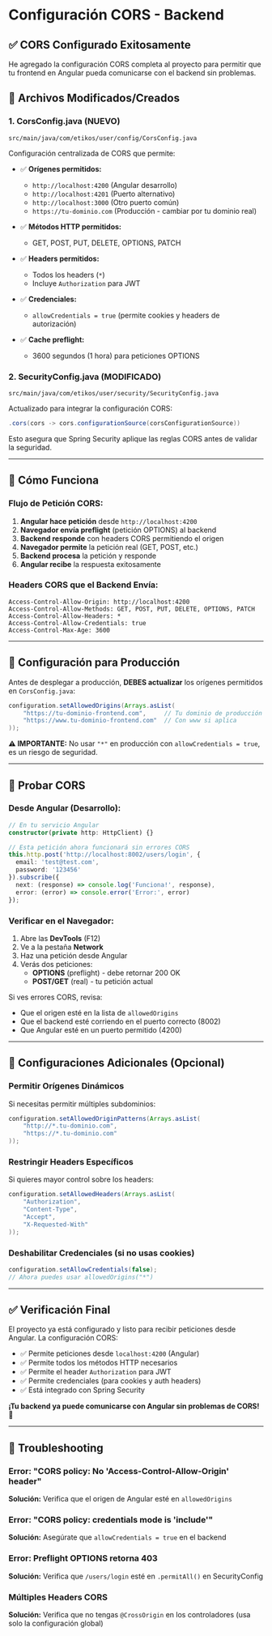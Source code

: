 # Configuración CORS - Backend

## ✅ CORS Configurado Exitosamente

He agregado la configuración CORS completa al proyecto para permitir que tu frontend en Angular pueda comunicarse con el backend sin problemas.

## 📁 Archivos Modificados/Creados

### 1. **CorsConfig.java** (NUEVO)
`src/main/java/com/etikos/user/config/CorsConfig.java`

Configuración centralizada de CORS que permite:

- ✅ **Orígenes permitidos:**
  - `http://localhost:4200` (Angular desarrollo)
  - `http://localhost:4201` (Puerto alternativo)
  - `http://localhost:3000` (Otro puerto común)
  - `https://tu-dominio.com` (Producción - cambiar por tu dominio real)

- ✅ **Métodos HTTP permitidos:**
  - GET, POST, PUT, DELETE, OPTIONS, PATCH

- ✅ **Headers permitidos:**
  - Todos los headers (`*`)
  - Incluye `Authorization` para JWT

- ✅ **Credenciales:**
  - `allowCredentials = true` (permite cookies y headers de autorización)

- ✅ **Cache preflight:**
  - 3600 segundos (1 hora) para peticiones OPTIONS

### 2. **SecurityConfig.java** (MODIFICADO)
`src/main/java/com/etikos/user/security/SecurityConfig.java`

Actualizado para integrar la configuración CORS:

```java
.cors(cors -> cors.configurationSource(corsConfigurationSource))
```

Esto asegura que Spring Security aplique las reglas CORS antes de validar la seguridad.

---

## 🚀 Cómo Funciona

### Flujo de Petición CORS:

1. **Angular hace petición** desde `http://localhost:4200`
2. **Navegador envía preflight** (petición OPTIONS) al backend
3. **Backend responde** con headers CORS permitiendo el origen
4. **Navegador permite** la petición real (GET, POST, etc.)
5. **Backend procesa** la petición y responde
6. **Angular recibe** la respuesta exitosamente

### Headers CORS que el Backend Envía:

```
Access-Control-Allow-Origin: http://localhost:4200
Access-Control-Allow-Methods: GET, POST, PUT, DELETE, OPTIONS, PATCH
Access-Control-Allow-Headers: *
Access-Control-Allow-Credentials: true
Access-Control-Max-Age: 3600
```

---

## 🔧 Configuración para Producción

Antes de desplegar a producción, **DEBES actualizar** los orígenes permitidos en `CorsConfig.java`:

```java
configuration.setAllowedOrigins(Arrays.asList(
    "https://tu-dominio-frontend.com",     // Tu dominio de producción
    "https://www.tu-dominio-frontend.com"  // Con www si aplica
));
```

**⚠️ IMPORTANTE:** No usar `"*"` en producción con `allowCredentials = true`, es un riesgo de seguridad.

---

## 🧪 Probar CORS

### Desde Angular (Desarrollo):

```typescript
// En tu servicio Angular
constructor(private http: HttpClient) {}

// Esta petición ahora funcionará sin errores CORS
this.http.post('http://localhost:8002/users/login', {
  email: 'test@test.com',
  password: '123456'
}).subscribe({
  next: (response) => console.log('Funciona!', response),
  error: (error) => console.error('Error:', error)
});
```

### Verificar en el Navegador:

1. Abre las **DevTools** (F12)
2. Ve a la pestaña **Network**
3. Haz una petición desde Angular
4. Verás dos peticiones:
   - **OPTIONS** (preflight) - debe retornar 200 OK
   - **POST/GET** (real) - tu petición actual

Si ves errores CORS, revisa:
- Que el origen esté en la lista de `allowedOrigins`
- Que el backend esté corriendo en el puerto correcto (8002)
- Que Angular esté en un puerto permitido (4200)

---

## 📝 Configuraciones Adicionales (Opcional)

### Permitir Orígenes Dinámicos

Si necesitas permitir múltiples subdominios:

```java
configuration.setAllowedOriginPatterns(Arrays.asList(
    "http://*.tu-dominio.com",
    "https://*.tu-dominio.com"
));
```

### Restringir Headers Específicos

Si quieres mayor control sobre los headers:

```java
configuration.setAllowedHeaders(Arrays.asList(
    "Authorization",
    "Content-Type",
    "Accept",
    "X-Requested-With"
));
```

### Deshabilitar Credenciales (si no usas cookies)

```java
configuration.setAllowCredentials(false);
// Ahora puedes usar allowedOrigins("*")
```

---

## ✅ Verificación Final

El proyecto ya está configurado y listo para recibir peticiones desde Angular. La configuración CORS:

- ✅ Permite peticiones desde `localhost:4200` (Angular)
- ✅ Permite todos los métodos HTTP necesarios
- ✅ Permite el header `Authorization` para JWT
- ✅ Permite credenciales (para cookies y auth headers)
- ✅ Está integrado con Spring Security

**¡Tu backend ya puede comunicarse con Angular sin problemas de CORS!** 🎉

---

## 🐛 Troubleshooting

### Error: "CORS policy: No 'Access-Control-Allow-Origin' header"

**Solución:** Verifica que el origen de Angular esté en `allowedOrigins`

### Error: "CORS policy: credentials mode is 'include'"

**Solución:** Asegúrate que `allowCredentials = true` en el backend

### Error: Preflight OPTIONS retorna 403

**Solución:** Verifica que `/users/login` esté en `.permitAll()` en SecurityConfig

### Múltiples Headers CORS

**Solución:** Verifica que no tengas `@CrossOrigin` en los controladores (usa solo la configuración global)

